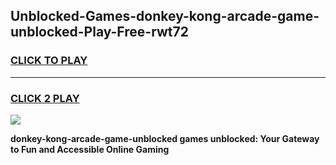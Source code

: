 
## Unblocked-Games-donkey-kong-arcade-game-unblocked-Play-Free-rwt72
<h3>
<a href="https://premium76.site?title=donkey-kong-arcade-game-unblocked&ref=10A">CLICK TO PLAY</a></h3>
<hr>

<h3>
<a href="https://premium76.site?title=donkey-kong-arcade-game-unblocked&ref=10A">CLICK 2 PLAY</a>
  
</h3>

<a href="https://premium76.site?title=donkey-kong-arcade-game-unblocked&ref=10A"><img src="https://clearcache.store/games.png"></a>


**donkey-kong-arcade-game-unblocked games unblocked: Your Gateway to Fun and Accessible Online Gaming**
